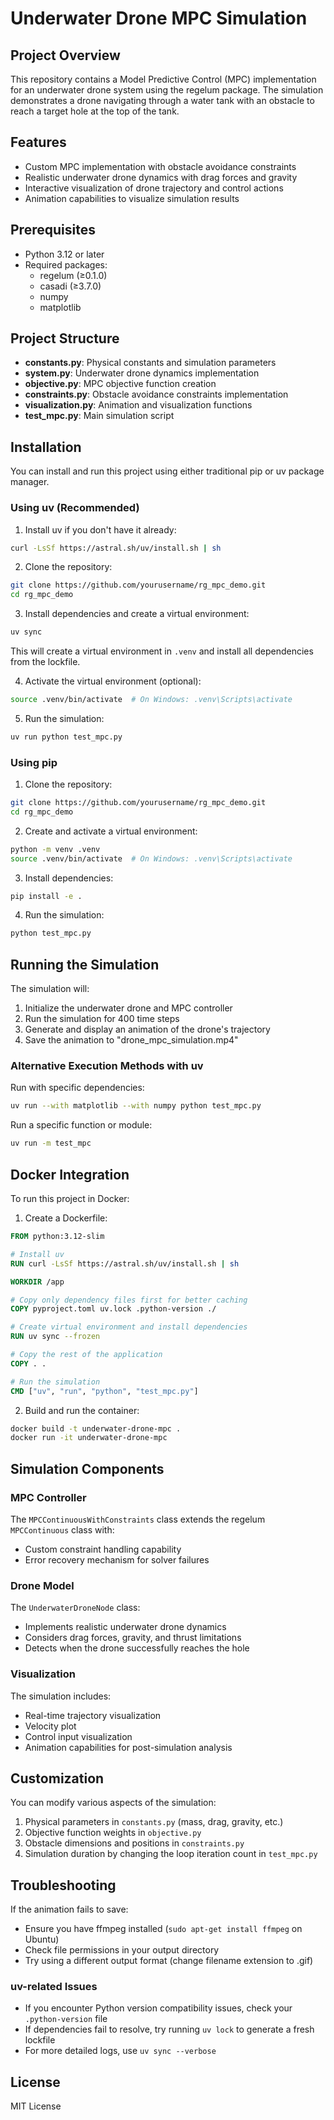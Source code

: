 # Underwater Drone MPC Simulation

## Project Overview

This repository contains a Model Predictive Control (MPC) implementation for an underwater drone system using the regelum package. The simulation demonstrates a drone navigating through a water tank with an obstacle to reach a target hole at the top of the tank.

## Features

- Custom MPC implementation with obstacle avoidance constraints
- Realistic underwater drone dynamics with drag forces and gravity
- Interactive visualization of drone trajectory and control actions
- Animation capabilities to visualize simulation results

## Prerequisites

- Python 3.12 or later
- Required packages:
  - regelum (≥0.1.0)
  - casadi (≥3.7.0)
  - numpy
  - matplotlib

## Project Structure

- **constants.py**: Physical constants and simulation parameters
- **system.py**: Underwater drone dynamics implementation 
- **objective.py**: MPC objective function creation
- **constraints.py**: Obstacle avoidance constraints implementation
- **visualization.py**: Animation and visualization functions
- **test_mpc.py**: Main simulation script

## Installation

You can install and run this project using either traditional pip or uv package manager.

### Using uv (Recommended)

1. Install uv if you don't have it already:
```bash
curl -LsSf https://astral.sh/uv/install.sh | sh
```

2. Clone the repository:
```bash
git clone https://github.com/yourusername/rg_mpc_demo.git
cd rg_mpc_demo
```

3. Install dependencies and create a virtual environment:
```bash
uv sync
```
This will create a virtual environment in `.venv` and install all dependencies from the lockfile.

4. Activate the virtual environment (optional):
```bash
source .venv/bin/activate  # On Windows: .venv\Scripts\activate
```

5. Run the simulation:
```bash
uv run python test_mpc.py
```

### Using pip

1. Clone the repository:
```bash
git clone https://github.com/yourusername/rg_mpc_demo.git
cd rg_mpc_demo
```

2. Create and activate a virtual environment:
```bash
python -m venv .venv
source .venv/bin/activate  # On Windows: .venv\Scripts\activate
```

3. Install dependencies:
```bash
pip install -e .
```

4. Run the simulation:
```bash
python test_mpc.py
```

## Running the Simulation

The simulation will:
1. Initialize the underwater drone and MPC controller
2. Run the simulation for 400 time steps
3. Generate and display an animation of the drone's trajectory
4. Save the animation to "drone_mpc_simulation.mp4"

### Alternative Execution Methods with uv

Run with specific dependencies:
```bash
uv run --with matplotlib --with numpy python test_mpc.py
```

Run a specific function or module:
```bash
uv run -m test_mpc
```

## Docker Integration

To run this project in Docker:

1. Create a Dockerfile:
```dockerfile
FROM python:3.12-slim

# Install uv
RUN curl -LsSf https://astral.sh/uv/install.sh | sh

WORKDIR /app

# Copy only dependency files first for better caching
COPY pyproject.toml uv.lock .python-version ./

# Create virtual environment and install dependencies
RUN uv sync --frozen

# Copy the rest of the application
COPY . .

# Run the simulation
CMD ["uv", "run", "python", "test_mpc.py"]
```

2. Build and run the container:
```bash
docker build -t underwater-drone-mpc .
docker run -it underwater-drone-mpc
```

## Simulation Components

### MPC Controller

The `MPCContinuousWithConstraints` class extends the regelum `MPCContinuous` class with:
- Custom constraint handling capability
- Error recovery mechanism for solver failures

### Drone Model

The `UnderwaterDroneNode` class:
- Implements realistic underwater drone dynamics
- Considers drag forces, gravity, and thrust limitations
- Detects when the drone successfully reaches the hole

### Visualization

The simulation includes:
- Real-time trajectory visualization
- Velocity plot
- Control input visualization
- Animation capabilities for post-simulation analysis

## Customization

You can modify various aspects of the simulation:

1. Physical parameters in `constants.py` (mass, drag, gravity, etc.)
2. Objective function weights in `objective.py`
3. Obstacle dimensions and positions in `constraints.py`
4. Simulation duration by changing the loop iteration count in `test_mpc.py`

## Troubleshooting

If the animation fails to save:
- Ensure you have ffmpeg installed (`sudo apt-get install ffmpeg` on Ubuntu)
- Check file permissions in your output directory
- Try using a different output format (change filename extension to .gif)

### uv-related Issues

- If you encounter Python version compatibility issues, check your `.python-version` file
- If dependencies fail to resolve, try running `uv lock` to generate a fresh lockfile
- For more detailed logs, use `uv sync --verbose`

## License

MIT License
